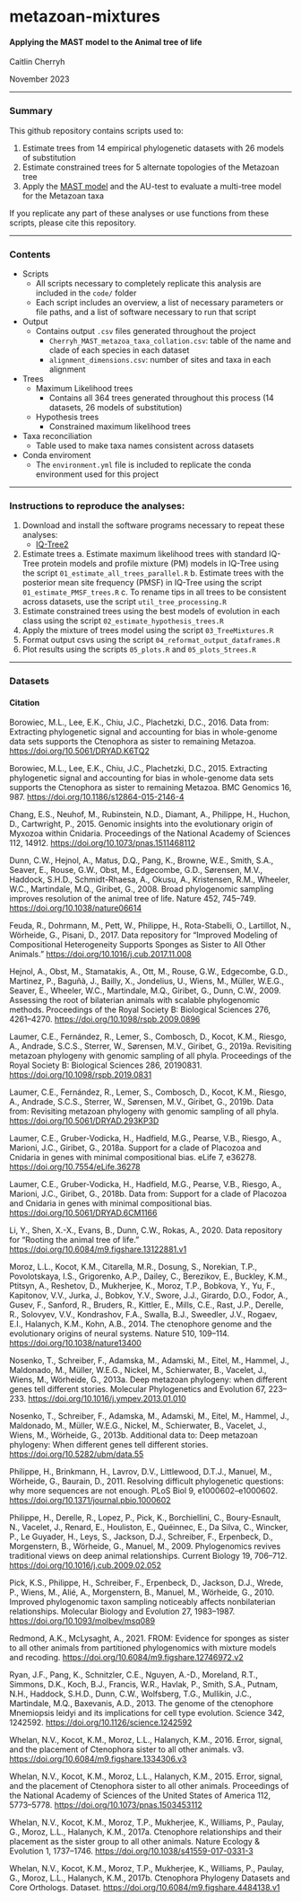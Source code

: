# metazoan-mixtures 
#### Applying the MAST model to the Animal tree of life

Caitlin Cherryh

November 2023

***
### Summary

This github repository contains scripts used to:

1. Estimate trees from 14 empirical phylogenetic datasets with 26 models of substitution
2. Estimate constrained trees for 5 alternate topologies of the Metazoan tree
3. Apply the [MAST model](https://www.biorxiv.org/content/10.1101/2022.10.06.511210v1) and the AU-test to evaluate a multi-tree model for the Metazoan taxa

If you replicate any part of these analyses or use functions from these scripts, please cite this repository.

***
### Contents
+ Scripts
     + All scripts necessary to completely replicate this analysis are included in the `code/` folder
    + Each script includes an overview, a list of necessary parameters or file paths,  and a list of software necessary to run that script
+ Output
    + Contains output `.csv` files generated throughout the project
        + `Cherryh_MAST_metazoa_taxa_collation.csv`: table of the name and clade of each species in each dataset
        + `alignment_dimensions.csv`: number of sites and taxa in each alignment    
+ Trees
    + Maximum Likelihood trees
        + Contains all 364 trees generated throughout this process (14 datasets, 26 models of substitution)
    + Hypothesis trees
        + Constrained maximum likelihood trees
+ Taxa reconciliation
    + Table used to make taxa names consistent across datasets
+ Conda enviroment
    + The `environment.yml` file is included to replicate the conda environment used for this project

***
### Instructions to reproduce the analyses:
1. Download and install the software programs necessary to repeat these analyses:
    + [IQ-Tree2](http://www.iqtree.org/)
2. Estimate trees
    a. Estimate maximum likelihood trees with standard IQ-Tree protein models and profile mixture (PM) models in IQ-Tree using the script `01_estimate_all_trees_parallel.R`
   b. Estimate trees with the posterior mean site frequency (PMSF) in IQ-Tree using the script `01_estimate_PMSF_trees.R`
   c. To rename tips in all trees to be consistent across datasets, use the script `util_tree_processing.R`   
4. Estimate constrained trees using the best models of evolution in each class using the script `02_estimate_hypothesis_trees.R`
5. Apply the mixture of trees model using the script `03_TreeMixtures.R`
6. Format output csvs using the script `04_reformat_output_dataframes.R`
7. Plot results using the scripts `05_plots.R` and `05_plots_5trees.R`

***
### Datasets


#### Citation
Borowiec, M.L., Lee, E.K., Chiu, J.C., Plachetzki, D.C., 2016. Data from: Extracting phylogenetic signal and accounting for bias in whole-genome data sets supports the Ctenophora as sister to remaining Metazoa. https://doi.org/10.5061/DRYAD.K6TQ2 

Borowiec, M.L., Lee, E.K., Chiu, J.C., Plachetzki, D.C., 2015. Extracting phylogenetic signal and accounting for bias in whole-genome data sets supports the Ctenophora as sister to remaining Metazoa. BMC Genomics 16, 987. https://doi.org/10.1186/s12864-015-2146-4 

Chang, E.S., Neuhof, M., Rubinstein, N.D., Diamant, A., Philippe, H., Huchon, D., Cartwright, P., 2015. Genomic insights into the evolutionary origin of Myxozoa within Cnidaria. Proceedings of the National Academy of Sciences 112, 14912. https://doi.org/10.1073/pnas.1511468112 

Dunn, C.W., Hejnol, A., Matus, D.Q., Pang, K., Browne, W.E., Smith, S.A., Seaver, E., Rouse, G.W., Obst, M., Edgecombe, G.D., Sørensen, M.V., Haddock, S.H.D., Schmidt-Rhaesa, A., Okusu, A., Kristensen, R.M., Wheeler, W.C., Martindale, M.Q., Giribet, G., 2008. Broad phylogenomic sampling improves resolution of the animal tree of life. Nature 452, 745–749. https://doi.org/10.1038/nature06614 

Feuda, R., Dohrmann, M., Pett, W., Philippe, H., Rota-Stabelli, O., Lartillot, N., Wörheide, G., Pisani, D., 2017. Data repository for “Improved Modeling of Compositional Heterogeneity Supports Sponges as Sister to All Other Animals.” https://doi.org/10.1016/j.cub.2017.11.008 

Hejnol, A., Obst, M., Stamatakis, A., Ott, M., Rouse, G.W., Edgecombe, G.D., Martinez, P., Baguñà, J., Bailly, X., Jondelius, U., Wiens, M., Müller, W.E.G., Seaver, E., Wheeler, W.C., Martindale, M.Q., Giribet, G., Dunn, C.W., 2009. Assessing the root of bilaterian animals with scalable phylogenomic methods. Proceedings of the Royal Society B: Biological Sciences 276, 4261–4270. https://doi.org/10.1098/rspb.2009.0896 

Laumer, C.E., Fernández, R., Lemer, S., Combosch, D., Kocot, K.M., Riesgo, A., Andrade, S.C.S., Sterrer, W., Sørensen, M.V., Giribet, G., 2019a. Revisiting metazoan phylogeny with genomic sampling of all phyla. Proceedings of the Royal Society B: Biological Sciences 286, 20190831. https://doi.org/10.1098/rspb.2019.0831 

Laumer, C.E., Fernández, R., Lemer, S., Combosch, D., Kocot, K.M., Riesgo, A., Andrade, S.C.S., Sterrer, W., Sørensen, M.V., Giribet, G., 2019b. Data from: Revisiting metazoan phylogeny with genomic sampling of all phyla. https://doi.org/10.5061/DRYAD.293KP3D 

Laumer, C.E., Gruber-Vodicka, H., Hadfield, M.G., Pearse, V.B., Riesgo, A., Marioni, J.C., Giribet, G., 2018a. Support for a clade of Placozoa and Cnidaria in genes with minimal compositional bias. eLife 7, e36278. https://doi.org/10.7554/eLife.36278 

Laumer, C.E., Gruber-Vodicka, H., Hadfield, M.G., Pearse, V.B., Riesgo, A., Marioni, J.C., Giribet, G., 2018b. Data from: Support for a clade of Placozoa and Cnidaria in genes with minimal compositional bias. https://doi.org/10.5061/DRYAD.6CM1166 

Li, Y., Shen, X.-X., Evans, B., Dunn, C.W., Rokas, A., 2020. Data repository for “Rooting the animal tree of life.” https://doi.org/10.6084/m9.figshare.13122881.v1 

Moroz, L.L., Kocot, K.M., Citarella, M.R., Dosung, S., Norekian, T.P., Povolotskaya, I.S., Grigorenko, A.P., Dailey, C., Berezikov, E., Buckley, K.M., Ptitsyn, A., Reshetov, D., Mukherjee, K., Moroz, T.P., Bobkova, Y., Yu, F., Kapitonov, V.V., Jurka, J., Bobkov, Y.V., Swore, J.J., Girardo, D.O., Fodor, A., Gusev, F., Sanford, R., Bruders, R., Kittler, E., Mills, C.E., Rast, J.P., Derelle, R., Solovyev, V.V., Kondrashov, F.A., Swalla, B.J., Sweedler, J.V., Rogaev, E.I., Halanych, K.M., Kohn, A.B., 2014. The ctenophore genome and the evolutionary origins of neural systems. Nature 510, 109–114. https://doi.org/10.1038/nature13400 

Nosenko, T., Schreiber, F., Adamska, M., Adamski, M., Eitel, M., Hammel, J., Maldonado, M., Müller, W.E.G., Nickel, M., Schierwater, B., Vacelet, J., Wiens, M., Wörheide, G., 2013a. Deep metazoan phylogeny: when different genes tell different stories. Molecular Phylogenetics and Evolution 67, 223–233. https://doi.org/10.1016/j.ympev.2013.01.010 

Nosenko, T., Schreiber, F., Adamska, M., Adamski, M., Eitel, M., Hammel, J., Maldonado, M., Müller, W.E.G., Nickel, M., Schierwater, B., Vacelet, J., Wiens, M., Wörheide, G., 2013b. Additional data to: Deep metazoan phylogeny: When different genes tell different stories. https://doi.org/10.5282/ubm/data.55 

Philippe, H., Brinkmann, H., Lavrov, D.V., Littlewood, D.T.J., Manuel, M., Wörheide, G., Baurain, D., 2011. Resolving difficult phylogenetic questions: why more sequences are not enough. PLoS Biol 9, e1000602–e1000602. https://doi.org/10.1371/journal.pbio.1000602 

Philippe, H., Derelle, R., Lopez, P., Pick, K., Borchiellini, C., Boury-Esnault, N., Vacelet, J., Renard, E., Houliston, E., Quéinnec, E., Da Silva, C., Wincker, P., Le Guyader, H., Leys, S., Jackson, D.J., Schreiber, F., Erpenbeck, D., Morgenstern, B., Wörheide, G., Manuel, M., 2009. Phylogenomics revives traditional views on deep animal relationships. Current Biology 19, 706–712. https://doi.org/10.1016/j.cub.2009.02.052 

Pick, K.S., Philippe, H., Schreiber, F., Erpenbeck, D., Jackson, D.J., Wrede, P., Wiens, M., Alié, A., Morgenstern, B., Manuel, M., Wörheide, G., 2010. Improved phylogenomic taxon sampling noticeably affects nonbilaterian relationships. Molecular Biology and Evolution 27, 1983–1987. https://doi.org/10.1093/molbev/msq089 

Redmond, A.K., McLysaght, A., 2021. FROM: Evidence for sponges as sister to all other animals from partitioned phylogenomics with mixture models and recoding. https://doi.org/10.6084/m9.figshare.12746972.v2 

Ryan, J.F., Pang, K., Schnitzler, C.E., Nguyen, A.-D., Moreland, R.T., Simmons, D.K., Koch, B.J., Francis, W.R., Havlak, P., Smith, S.A., Putnam, N.H., Haddock, S.H.D., Dunn, C.W., Wolfsberg, T.G., Mullikin, J.C., Martindale, M.Q., Baxevanis, A.D., 2013. The genome of the ctenophore Mnemiopsis leidyi and its implications for cell type evolution. Science 342, 1242592. https://doi.org/10.1126/science.1242592 

Whelan, N.V., Kocot, K.M., Moroz, L.L., Halanych, K.M., 2016. Error, signal, and the placement of Ctenophora sister to all other animals. v3. https://doi.org/10.6084/m9.figshare.1334306.v3 

Whelan, N.V., Kocot, K.M., Moroz, L.L., Halanych, K.M., 2015. Error, signal, and the placement of Ctenophora sister to all other animals. Proceedings of the National Academy of Sciences of the United States of America 112, 5773–5778. https://doi.org/10.1073/pnas.1503453112 

Whelan, N.V., Kocot, K.M., Moroz, T.P., Mukherjee, K., Williams, P., Paulay, G., Moroz, L.L., Halanych, K.M., 2017a. Ctenophore relationships and their placement as the sister group to all other animals. Nature Ecology & Evolution 1, 1737–1746. https://doi.org/10.1038/s41559-017-0331-3 

Whelan, N.V., Kocot, K.M., Moroz, T.P., Mukherjee, K., Williams, P., Paulay, G., Moroz, L.L., Halanych, K.M., 2017b. Ctenophora Phylogeny Datasets and Core Orthologs. Dataset. https://doi.org/10.6084/m9.figshare.4484138.v1 
